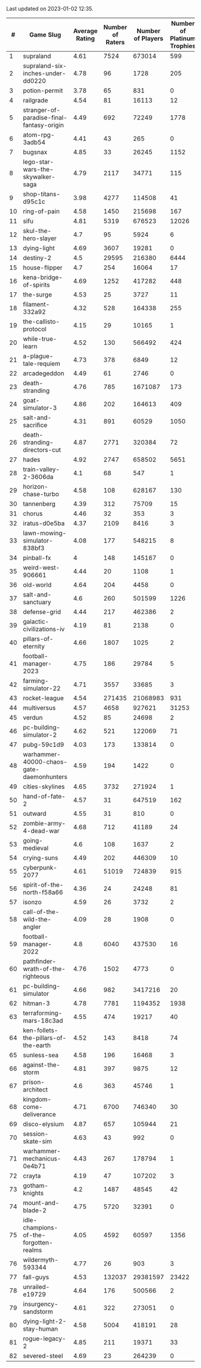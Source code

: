 Last updated on 2023-01-02 12:35.


|#|Game Slug|Average Rating|Number of Raters|Number of Players|Number of Platinum Trophies|Max Rarity (%)|
|---|---|---|---|---|---|---|
|1|supraland|4.61|7524|673014|599|99|
|2|supraland-six-inches-under-dd0220|4.78|96|1728|205|99|
|3|potion-permit|3.78|65|831|0|98|
|4|railgrade|4.54|81|16113|12|98|
|5|stranger-of-paradise-final-fantasy-origin|4.49|692|72249|1778|98|
|6|atom-rpg-3adb54|4.41|43|265|0|97|
|7|bugsnax|4.85|33|26245|1152|97|
|8|lego-star-wars-the-skywalker-saga|4.79|2117|34771|115|97|
|9|shop-titans-d95c1c|3.98|4277|114508|41|97|
|10|ring-of-pain|4.58|1450|215698|167|96|
|11|sifu|4.81|5319|676523|12026|96|
|12|skul-the-hero-slayer|4.7|95|5924|6|96|
|13|dying-light|4.69|3607|19281|0|95|
|14|destiny-2|4.5|29595|216380|6444|94|
|15|house-flipper|4.7|254|16064|17|94|
|16|kena-bridge-of-spirits|4.69|1252|417282|448|94|
|17|the-surge|4.53|25|3727|11|94|
|18|filament-332a92|4.32|528|164338|255|93|
|19|the-callisto-protocol|4.15|29|10165|1|93|
|20|while-true-learn|4.52|130|566492|424|93|
|21|a-plague-tale-requiem|4.73|378|6849|12|91|
|22|arcadegeddon|4.49|61|2746|0|91|
|23|death-stranding|4.76|785|1671087|173|91|
|24|goat-simulator-3|4.86|202|164613|409|91|
|25|salt-and-sacrifice|4.31|891|60529|1050|91|
|26|death-stranding-directors-cut|4.87|2771|320384|72|89|
|27|hades|4.92|2747|658502|5651|89|
|28|train-valley-2-3606da|4.1|68|547|1|89|
|29|horizon-chase-turbo|4.58|108|628167|130|88|
|30|tannenberg|4.39|312|75709|15|88|
|31|chorus|4.46|32|353|3|86|
|32|iratus-d0e5ba|4.37|2109|8416|3|85|
|33|lawn-mowing-simulator-838bf3|4.08|177|548215|8|85|
|34|pinball-fx|4|148|145167|0|85|
|35|weird-west-906661|4.44|20|1108|1|84|
|36|old-world|4.64|204|4458|0|83|
|37|salt-and-sanctuary|4.6|260|501599|1226|83|
|38|defense-grid|4.44|217|462386|2|80|
|39|galactic-civilizations-iv|4.19|81|2138|0|80|
|40|pillars-of-eternity|4.66|1807|1025|2|80|
|41|football-manager-2023|4.75|186|29784|5|79|
|42|farming-simulator-22|4.71|3557|33685|3|77|
|43|rocket-league|4.54|271435|21068983|931|77|
|44|multiversus|4.57|4658|927621|31253|76|
|45|verdun|4.52|85|24698|2|75|
|46|pc-building-simulator-2|4.62|521|122069|71|74|
|47|pubg-59c1d9|4.03|173|133814|0|73|
|48|warhammer-40000-chaos-gate-daemonhunters|4.59|194|1422|0|73|
|49|cities-skylines|4.65|3732|271924|1|72|
|50|hand-of-fate-2|4.57|31|647519|162|72|
|51|outward|4.55|31|810|0|72|
|52|zombie-army-4-dead-war|4.68|712|41189|24|67|
|53|going-medieval|4.6|108|1637|2|66|
|54|crying-suns|4.49|202|446309|10|65|
|55|cyberpunk-2077|4.61|51019|724839|915|64|
|56|spirit-of-the-north-f58a66|4.36|24|24248|81|64|
|57|isonzo|4.59|26|3732|2|58|
|58|call-of-the-wild-the-angler|4.09|28|1908|0|56|
|59|football-manager-2022|4.8|6040|437530|16|49|
|60|pathfinder-wrath-of-the-righteous|4.76|1502|4773|0|48|
|61|pc-building-simulator|4.66|982|3417216|20|48|
|62|hitman-3|4.78|7781|1194352|1938|47|
|63|terraforming-mars-18c3ad|4.55|474|19217|40|47|
|64|ken-follets-the-pillars-of-the-earth|4.52|143|8418|74|46|
|65|sunless-sea|4.58|196|16468|3|36|
|66|against-the-storm|4.81|397|9875|12|35|
|67|prison-architect|4.6|363|45746|1|31|
|68|kingdom-come-deliverance|4.71|6700|746340|30|30|
|69|disco-elysium|4.87|657|105944|21|28|
|70|session-skate-sim|4.63|43|992|0|25|
|71|warhammer-mechanicus-0e4b71|4.43|267|178794|1|25|
|72|crayta|4.19|47|107202|3|23|
|73|gotham-knights|4.2|1487|48545|42|23|
|74|mount-and-blade-2|4.75|5720|32391|0|21|
|75|idle-champions-of-the-forgotten-realms|4.05|4592|60597|1356|16|
|76|wildermyth-593344|4.77|26|903|3|14|
|77|fall-guys|4.53|132037|29381597|23422|8|
|78|unrailed-e19729|4.64|176|500566|2|7|
|79|insurgency-sandstorm|4.61|322|273051|0|6|
|80|dying-light-2-stay-human|4.58|5004|418191|28|5|
|81|rogue-legacy-2|4.85|211|19371|33|3|
|82|severed-steel|4.69|23|264239|0|0.1|
